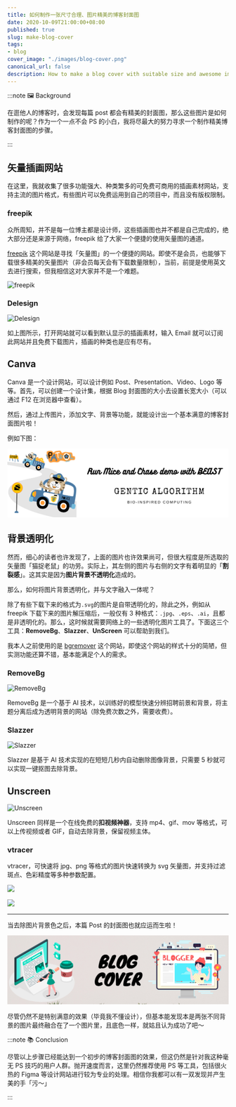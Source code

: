 ```yaml
---
title: 如何制作一张尺寸合理、图片精美的博客封面图
date: 2020-10-09T21:00:00+08:00
published: true
slug: make-blog-cover
tags:
- blog
cover_image: "./images/blog-cover.png"
canonical_url: false
description: How to make a blog cover with suitable size and awesome image?
---
```


:::note 🖼 Background

在逛他人的博客时，会发现每篇 post 都会有精美的封面图，那么这些图片是如何制作的呢？作为一个一点不会 PS 的小白，我将尽最大的努力寻求一个制作精美博客封面图的步骤。

:::

<!-- more -->

## 矢量插画网站

在这里，我就收集了很多功能强大、种类繁多的可免费可商用的插画素材网站，支持主流的图片格式，有些图片可以免费运用到自己的项目中，而且没有版权限制。

### freepik

众所周知，并不是每一位博主都是设计师，这些插画图也并不都是自己完成的，绝大部分还是来源于网络，freepik 给了大家一个便捷的使用矢量图的通道。

[freepik](https://www.freepik.com/) 这个网站是寻找「矢量图」的一个便捷的网站。即使不是会员，也能够下载很多精美的矢量图片（非会员每天会有下载数量限制），当前，前提是使用英文去进行搜索，但我相信这对大家并不是一个难题。

![freepik](https://i.loli.net/2021/01/07/1dyGQvucCfE5hWk.png)

### Delesign

![Delesign](https://i.loli.net/2021/01/07/Q2IfceG851jlug9.png)

如上图所示，打开网站就可以看到默认显示的插画素材，输入 Email 就可以订阅此网站并且免费下载图片，插画的种类也是应有尽有。

## Canva

Canva 是一个设计网站，可以设计例如 Post、Presentation、Video、Logo 等等。首先，可以创建一个设计集，根据 Blog 封面图的大小去设置长宽大小（可以通过 F12 在浏览器中查看）。

然后，通过上传图片，添加文字、背景等功能，就能设计出一个基本满意的博客封面图片啦！

例如下图：

![](./images/mice-chase-beast.png)

## 背景透明化

然而，细心的读者也许发现了，上面的图片也许效果尚可，但很大程度是所选取的矢量图「猫捉老鼠」的功劳。实际上，其左侧的图片与右侧的文字有着明显的「**割裂感**」。这其实是因为**图片背景不透明化**造成的。

那么，如何将图片背景透明化，并与文字融入一体呢？

除了有些下载下来的格式为`.svg`的图片是自带透明化的，除此之外，例如从 freepik 下载下来的图片解压缩后，一般仅有 3 种格式：`.jpg`、`.eps`、`.ai`，且都是非透明化的。那么，这时候就需要网络上的一些透明化图片工具了。下面这三个工具：**RemoveBg**、**Slazzer**、**UnScreen** 可以帮助到我们。

我本人之前使用的是 [bgremover](http://www.aigei.com/bgremover) 这个网站，即使这个网站的样式十分的简陋，但实测功能还算不错，基本能满足个人的需求。

### RemoveBg

![RemoveBg](https://i.loli.net/2021/01/07/CsE6Rz4cyJG73mX.png)

RemoveBg 是一个基于 AI 技术，以训练好的模型快速分辨招聘前景和背景，将主题分离后成为透明背景的网站（除免费次数之外，需要收费）。

### Slazzer

![Slazzer](https://i.loli.net/2021/01/07/9WxUMOGd3E5BSLT.png)

Slazzer 是基于 AI 技术实现的在短短几秒内自动删除图像背景，只需要 5 秒就可以实现一键抠图去除背景。

## Unscreen

![Unscreen](https://i.loli.net/2021/01/07/R8baXvCu2JyT5jf.png)

Unscreen 同样是一个在线免费的**扣视频神器**，支持 mp4、gif、mov 等格式，可以上传视频或者 GIF，自动去除背景，保留视频主体。

### vtracer

vtracer，可快速将 jpg、png 等格式的图片快速转换为 svg 矢量图，并支持过滤斑点、色彩精度等多种参数配置。

![](https://i.loli.net/2021/01/07/XgCukyfDqREWpBA.png)

![](https://i.loli.net/2021/01/07/ybzYXnKZeNxBI23.png)


---

当去除图片背景色之后，本篇 Post 的封面图也就应运而生啦！

![本篇文章的Blog封面图](./images/blog-cover.png)

尽管仍然不是特别满意的效果（毕竟我不懂设计），但基本能发现本是两张不同背景的图片最终融合在了一个图片里，且底色一样，就姑且认为成功了吧～

:::note 📚 Conclusion

尽管以上步骤已经能达到一个初步的博客封面图的效果，但这仍然是针对我这种毫无 PS 技巧的用户人群。抛开速度而言，这里仍然推荐使用 PS 等工具，包括很火热的 Figma 等设计网站进行较为专业的处理。相信你我都可以有一双发现并产生美的手「污～」

:::
